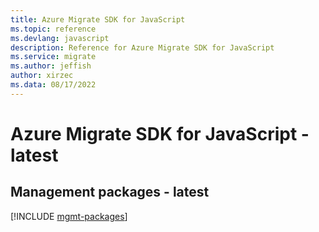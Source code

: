 ```yaml
---
title: Azure Migrate SDK for JavaScript
ms.topic: reference
ms.devlang: javascript
description: Reference for Azure Migrate SDK for JavaScript
ms.service: migrate
ms.author: jeffish
author: xirzec
ms.data: 08/17/2022
---
```

# Azure Migrate SDK for JavaScript - latest

## Management packages - latest
[!INCLUDE [mgmt-packages](migrate-mgmt-index.md)]